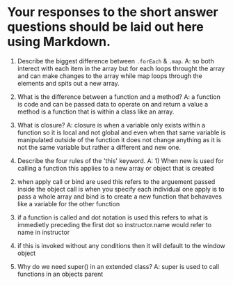 # Your responses to the short answer questions should be laid out here using Markdown.
1. Describe the biggest difference between `.forEach` & `.map`.
A: so both interect with each item in the array but for each loops throught the array and can make changes to the array while map loops through the elements and spits out a new array.

2. What is the difference between a function and a method?
A: a function is code and can be passed data to operate on and return a value 
a method is a function that is within a class like an array.

3. What is closure?
A: closure is when a variable only exists within a function so it is local and not global and even when that same variable is manipulated outside of the function it does not change anything as it is not the same variable but rather a different and new one.

4. Describe the four rules of the 'this' keyword.
A: 1) When new is used for calling a function this applies to a new array or object that is created
2) when apply call or bind are used this refers to the arguement passed 
inside the object call is when you specify each individual one apply is to pass a whole array
and bind is to create a new function that behavaves like a variable for the other function

 3) if a function is called and dot notation is used this refers to what is immedietly preceding the first dot so instructor.name would refer to name in instructor
 
 4) if this is invoked without any conditions then it will default to the window object


5. Why do we need super() in an extended class?
A: super is used to call functions in an objects parent
